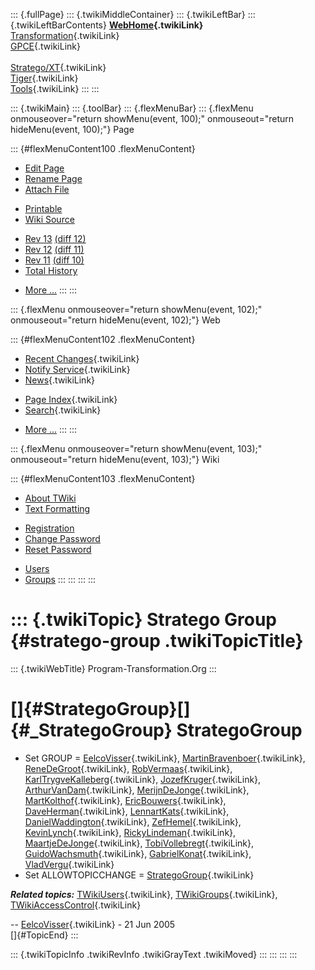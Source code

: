 ::: {.fullPage}
::: {.twikiMiddleContainer}
::: {.twikiLeftBar}
::: {.twikiLeftBarContents}
**[WebHome](WebHome){.twikiLink}**\
[Transformation](../Transform/WebHome){.twikiLink}\
[GPCE](../Gpce/WebHome){.twikiLink}\
\
[Stratego/XT](../Stratego/WebHome){.twikiLink}\
[Tiger](../Tiger/WebHome){.twikiLink}\
[Tools](../Tools/WebHome){.twikiLink}
:::
:::

::: {.twikiMain}
::: {.toolBar}
::: {.flexMenuBar}
::: {.flexMenu onmouseover="return showMenu(event, 100);" onmouseout="return hideMenu(event, 100);"}
Page

::: {#flexMenuContent100 .flexMenuContent}
-   [Edit
    Page](http://www.program-transformation.org/edit/Main/StrategoGroup?t=1536825883)
-   [Rename
    Page](http://www.program-transformation.org/rename/Main/StrategoGroup)
-   [Attach
    File](http://www.program-transformation.org/attach/Main/StrategoGroup)

<!-- -->

-   [Printable](http://www.program-transformation.org/view/Main/StrategoGroup?skin=print.pattern)
-   [Wiki
    Source](http://www.program-transformation.org/view/Main/StrategoGroup?skin=text&raw=on&contenttype=text/plain)

<!-- -->

-   [Rev
    13](http://www.program-transformation.org/view/Main/StrategoGroup?rev=1.13)
    [(diff 12)](http://www.program-transformation.org/rdiff/Main/StrategoGroup?rev1=1.13&rev2=1.12)
-   [Rev
    12](http://www.program-transformation.org/view/Main/StrategoGroup?rev=1.12)
    [(diff 11)](http://www.program-transformation.org/rdiff/Main/StrategoGroup?rev1=1.12&rev2=1.11)
-   [Rev
    11](http://www.program-transformation.org/view/Main/StrategoGroup?rev=1.11)
    [(diff 10)](http://www.program-transformation.org/rdiff/Main/StrategoGroup?rev1=1.11&rev2=1.10)
-   [Total
    History](http://www.program-transformation.org/rdiff/Main/StrategoGroup)

<!-- -->

-   [More
    \...](http://www.program-transformation.org/oops/Main/StrategoGroup?template=oopsmore&param1=1.13&param2=1.13)
:::
:::

::: {.flexMenu onmouseover="return showMenu(event, 102);" onmouseout="return hideMenu(event, 102);"}
Web

::: {#flexMenuContent102 .flexMenuContent}
-   [Recent Changes](WebChanges){.twikiLink}
-   [Notify Service](WebNotify){.twikiLink}
-   [News](WebNews){.twikiLink}

<!-- -->

-   [Page Index](WebIndex){.twikiLink}
-   [Search](WebSearch){.twikiLink}

<!-- -->

-   [More
    \...](http://www.program-transformation.org/oops/Main/StrategoGroup?template=oopsmore&param1=1.13&param2=1.13)
:::
:::

::: {.flexMenu onmouseover="return showMenu(event, 103);" onmouseout="return hideMenu(event, 103);"}
Wiki

::: {#flexMenuContent103 .flexMenuContent}
-   [About
    TWiki](http://www.program-transformation.org/view/TWiki/WebHome)
-   [Text
    Formatting](http://www.program-transformation.org/view/TWiki/TextFormattingRules)

<!-- -->

-   [Registration](http://www.program-transformation.org/view/TWiki/TWikiRegistration)
-   [Change
    Password](http://www.program-transformation.org/view/TWiki/ChangePassword)
-   [Reset
    Password](http://www.program-transformation.org/view/TWiki/ResetPassword)

<!-- -->

-   [Users](http://www.program-transformation.org/view/Main/TWikiUsers)
-   [Groups](http://www.program-transformation.org/view/Main/TWikiGroups)
:::
:::
:::
:::

::: {.twikiTopic}
Stratego Group {#stratego-group .twikiTopicTitle}
==============

::: {.twikiWebTitle}
Program-Transformation.Org
:::

[]{#StrategoGroup}[]{#_StrategoGroup} StrategoGroup
===================================================

-   Set GROUP = [EelcoVisser](EelcoVisser){.twikiLink},
    [MartinBravenboer](MartinBravenboer){.twikiLink},
    [ReneDeGroot](ReneDeGroot){.twikiLink},
    [RobVermaas](RobVermaas){.twikiLink},
    [KarlTrygveKalleberg](KarlTrygveKalleberg){.twikiLink},
    [JozefKruger](JozefKruger){.twikiLink},
    [ArthurVanDam](ArthurVanDam){.twikiLink},
    [MerijnDeJonge](MerijnDeJonge){.twikiLink},
    [MartKolthof](MartKolthof){.twikiLink},
    [EricBouwers](EricBouwers){.twikiLink},
    [DaveHerman](DaveHerman){.twikiLink},
    [LennartKats](LennartKats){.twikiLink},
    [DanielWaddington](DanielWaddington){.twikiLink},
    [ZefHemel](ZefHemel){.twikiLink},
    [KevinLynch](KevinLynch){.twikiLink},
    [RickyLindeman](RickyLindeman){.twikiLink},
    [MaartjeDeJonge](MaartjeDeJonge){.twikiLink},
    [TobiVollebregt](TobiVollebregt){.twikiLink},
    [GuidoWachsmuth](GuidoWachsmuth){.twikiLink},
    [GabrielKonat](GabrielKonat){.twikiLink},
    [VladVergu](VladVergu){.twikiLink}
-   Set ALLOWTOPICCHANGE = [StrategoGroup](StrategoGroup){.twikiLink}

***Related topics:*** [TWikiUsers](TWikiUsers){.twikiLink},
[TWikiGroups](TWikiGroups){.twikiLink},
[TWikiAccessControl](../TWiki/TWikiAccessControl){.twikiLink}

\-- [EelcoVisser](EelcoVisser){.twikiLink} - 21 Jun 2005\
[]{#TopicEnd}
:::

::: {.twikiTopicInfo .twikiRevInfo .twikiGrayText .twikiMoved}
:::
:::
:::
:::
